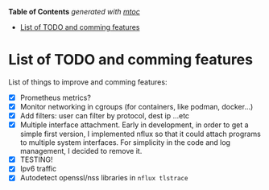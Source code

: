 <!-- START OF TOC !DO NOT EDIT THIS CONTENT MANUALLY-->
**Table of Contents**  *generated with [mtoc](https://github.com/containerscrew/mtoc)*
- [List of TODO and comming features](#list-of-todo-and-comming-features)
<!-- END OF TOC -->
# List of TODO and comming features

List of things to improve and comming features:

- [X] Prometheus metrics?
- [X] Monitor networking in cgroups (for containers, like podman, docker...)
- [X] Add filters: user can filter by protocol, dest ip ...etc
- [X] Multiple interface attachment. Early in development, in order to get a simple first version, I implemented nflux so that it could attach programs to multiple system interfaces. For simplicity in the code and log management, I decided to remove it.
- [X] TESTING!
- [X] Ipv6 traffic
- [X] Autodetect openssl/nss libraries in `nflux tlstrace`
